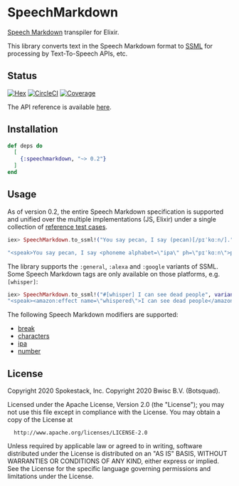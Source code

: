 # SpeechMarkdown

[Speech Markdown](https://www.speechmarkdown.org/) transpiler for Elixir.

This library converts text in the Speech Markdown format to
[SSML](https://www.w3.org/TR/speech-synthesis11/) for processing by
Text-To-Speech APIs, etc.

## Status
[![Hex](http://img.shields.io/hexpm/v/speechmarkdown.svg?style=flat)](https://hex.pm/packages/speechmarkdown)
[![CircleCI](https://circleci.com/gh/speechmarkdown/speechmarkdown-ex.svg?style=shield)](https://circleci.com/gh/speechmarkdown/speechmarkdown-ex)
[![Coverage](https://coveralls.io/repos/github/speechmarkdown/speechmarkdown-ex/badge.svg)](https://coveralls.io/github/speechmarkdown/speechmarkdown-ex)

The API reference is available [here](https://hexdocs.pm/speechmarkdown/).

## Installation

```elixir
def deps do
  [
    {:speechmarkdown, "~> 0.2"}
  ]
end
```

## Usage

As of version 0.2, the entire Speech Markdown specification is
supported and unified over the multiple implementations (JS, Elixir)
under a single collection of [reference test cases](https://github.com/speechmarkdown/speechmarkdown-test-files).

```elixir
iex> SpeechMarkdown.to_ssml!("You say pecan, I say (pecan)[/pɪˈkɑːn/].")

"<speak>You say pecan, I say <phoneme alphabet=\"ipa\" ph=\"pɪˈkɑːn\">pecan</phoneme>.</speak>"
```

The library supports the `:general`, `:alexa` and `:google` variants
of SSML. Some Speech Markdown tags are only available on those
platforms, e.g. `[whisper]`:

```elixir
iex> SpeechMarkdown.to_ssml!("#[whisper] I can see dead people", variant: :alexa)
"<speak><amazon:effect name=\"whispered\">I can see dead people</amazon:effect></speak>"
```

The following Speech Markdown modifiers are supported:

* [break](https://www.speechmarkdown.org/syntax/break/)
* [characters](https://www.speechmarkdown.org/syntax/characters/)
* [ipa](https://www.speechmarkdown.org/syntax/ipa/)
* [number](https://www.speechmarkdown.org/syntax/number/)

## License

Copyright 2020 Spokestack, Inc.
Copyright 2020 Bwisc B.V. (Botsquad).

  Licensed under the Apache License, Version 2.0 (the "License");
  you may not use this file except in compliance with the License.
  You may obtain a copy of the License at

      http://www.apache.org/licenses/LICENSE-2.0

  Unless required by applicable law or agreed to in writing, software
  distributed under the License is distributed on an "AS IS" BASIS,
  WITHOUT WARRANTIES OR CONDITIONS OF ANY KIND, either express or implied.
  See the License for the specific language governing permissions and
  limitations under the License.
